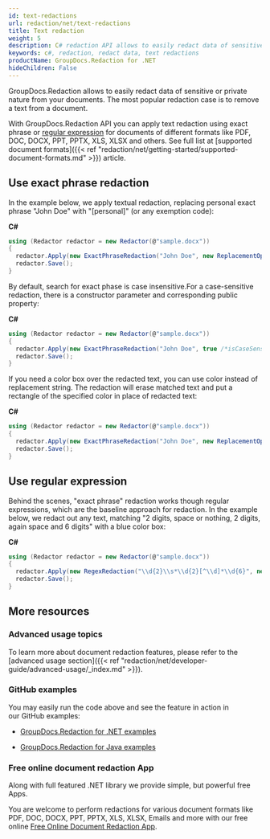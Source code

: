 ```yaml
---
id: text-redactions
url: redaction/net/text-redactions
title: Text redaction
weight: 5
description: C# redaction API allows to easily redact data of sensitive or private nature from your documents. You can apply text redaction using exact phrase or regular expression for documents of different formats like PDF, DOC, DOCX, PPT, PPTX, XLS, XLSX and others.
keywords: c#, redaction, redact data, text redactions  
productName: GroupDocs.Redaction for .NET
hideChildren: False
---
```

GroupDocs.Redaction allows to easily redact data of sensitive or private nature from your documents. The most popular redaction case is to remove a text from a document.

With GroupDocs.Redaction API you can apply text redaction using exact phrase or [regular expression](https://docs.microsoft.com/en-us/dotnet/standard/base-types/regular-expressions) for documents of different formats like PDF, DOC, DOCX, PPT, PPTX, XLS, XLSX and others. See full list at [supported document formats]({{< ref "redaction/net/getting-started/supported-document-formats.md" >}}) article.

## Use exact phrase redaction

In the example below, we apply textual redaction, replacing personal exact phrase "John Doe" with "\[personal\]" (or any exemption code):

**C#**

```csharp
using (Redactor redactor = new Redactor(@"sample.docx"))
{
  redactor.Apply(new ExactPhraseRedaction("John Doe", new ReplacementOptions("[personal]")));
  redactor.Save();
}
```

By default, search for exact phase is case insensitive.For a case-sensitive redaction, there is a constructor parameter and corresponding public property:

**C#**

```csharp
using (Redactor redactor = new Redactor(@"sample.docx"))
{
  redactor.Apply(new ExactPhraseRedaction("John Doe", true /*isCaseSensitive*/, new ReplacementOptions("[personal]")));
  redactor.Save();
}
```

If you need a color box over the redacted text, you can use color instead of replacement string. The redaction will erase matched text and put a rectangle of the specified color in place of redacted text:

**C#**

```csharp
using (Redactor redactor = new Redactor(@"sample.docx"))
{
  redactor.Apply(new ExactPhraseRedaction("John Doe", new ReplacementOptions(System.Drawing.Color.Black)));
  redactor.Save();
}
```

## Use regular expression

Behind the scenes, "exact phrase" redaction works though regular expressions, which are the baseline approach for redaction. In the example below, we redact out any text, matching "2 digits, space or nothing, 2 digits, again space and 6 digits" with a blue color box:

**C#**

```csharp
using (Redactor redactor = new Redactor(@"sample.docx"))
{
  redactor.Apply(new RegexRedaction("\\d{2}\\s*\\d{2}[^\\d]*\\d{6}", new ReplacementOptions(System.Drawing.Color.Blue)));
  redactor.Save();
}
```

## More resources

### Advanced usage topics

To learn more about document redaction features, please refer to the [advanced usage section]({{< ref "redaction/net/developer-guide/advanced-usage/_index.md" >}}).

### GitHub examples

You may easily run the code above and see the feature in action in our GitHub examples:

*   [GroupDocs.Redaction for .NET examples](https://github.com/groupdocs-redaction/GroupDocs.Redaction-for-.NET)
    
*   [GroupDocs.Redaction for Java examples](https://github.com/groupdocs-redaction/GroupDocs.Redaction-for-Java)
    

### Free online document redaction App

Along with full featured .NET library we provide simple, but powerful free Apps.

You are welcome to perform redactions for various document formats like PDF, DOC, DOCX, PPT, PPTX, XLS, XLSX, Emails and more with our free online [Free Online Document Redaction App](https://products.groupdocs.app/redaction).
